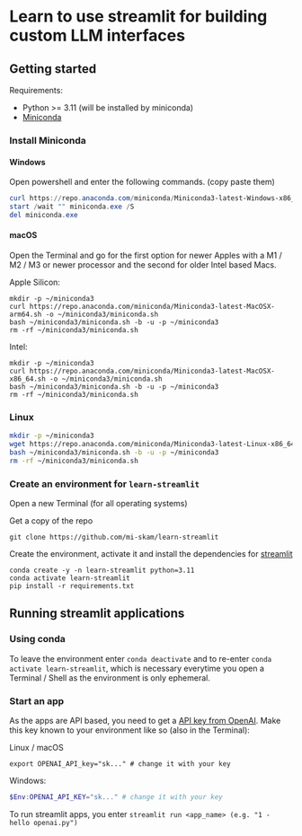 # Learn to use streamlit for building custom LLM interfaces

## Getting started

Requirements:

- Python >= 3.11 (will be installed by miniconda)
- [Miniconda](https://docs.anaconda.com/free/miniconda/)

### Install Miniconda

#### Windows

Open powershell and enter the following commands. (copy paste them)

```powershell
curl https://repo.anaconda.com/miniconda/Miniconda3-latest-Windows-x86_64.exe -o miniconda.exe
start /wait "" miniconda.exe /S
del miniconda.exe
```

#### macOS

Open the Terminal and go for the first option for newer Apples with a M1 / M2 / M3 or newer processor and the second for older Intel based Macs.

Apple Silicon:

```shell
mkdir -p ~/miniconda3
curl https://repo.anaconda.com/miniconda/Miniconda3-latest-MacOSX-arm64.sh -o ~/miniconda3/miniconda.sh
bash ~/miniconda3/miniconda.sh -b -u -p ~/miniconda3
rm -rf ~/miniconda3/miniconda.sh
```

Intel:

```shell
mkdir -p ~/miniconda3
curl https://repo.anaconda.com/miniconda/Miniconda3-latest-MacOSX-x86_64.sh -o ~/miniconda3/miniconda.sh
bash ~/miniconda3/miniconda.sh -b -u -p ~/miniconda3
rm -rf ~/miniconda3/miniconda.sh
```

### Linux

```bash
mkdir -p ~/miniconda3
wget https://repo.anaconda.com/miniconda/Miniconda3-latest-Linux-x86_64.sh -O ~/miniconda3/miniconda.sh
bash ~/miniconda3/miniconda.sh -b -u -p ~/miniconda3
rm -rf ~/miniconda3/miniconda.sh
```

### Create an environment for `learn-streamlit`

Open a new Terminal (for all operating systems)


Get a copy of the repo 
```shell
git clone https://github.com/mi-skam/learn-streamlit
```

Create the environment, activate it and install the dependencies for [streamlit](https://streamlit.io/)
```shell
conda create -y -n learn-streamlit python=3.11
conda activate learn-streamlit
pip install -r requirements.txt
```

## Running streamlit applications

### Using conda

To leave the environment enter `conda deactivate` and to re-enter `conda activate learn-streamlit`, which is necessary everytime you open a Terminal / Shell as the environment is only ephemeral.

### Start an app

As the apps are API based, you need to get a [API key from OpenAI](https://platform.openai.com/api-keys). Make this key known to your environment like so (also in the Terminal):

Linux / macOS

```
export OPENAI_API_key="sk..." # change it with your key
```

Windows:

```powershell
$Env:OPENAI_API_KEY="sk..." # change it with your key
```

To run streamlit apps, you enter `streamlit run <app_name> (e.g. "1 - hello openai.py")`
